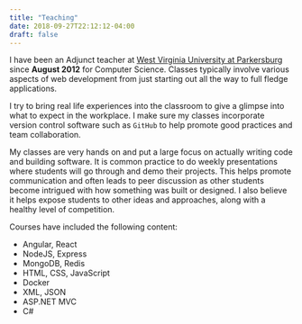 ```yaml
---
title: "Teaching"
date: 2018-09-27T22:12:12-04:00
draft: false
---
```



I have been an Adjunct teacher at [West Virginia University at Parkersburg](http://wvup.edu) since **August  2012** for Computer Science. Classes typically involve various aspects of web development from just starting out all the way to full fledge applications.

I try to bring real life experiences into the classroom to give a glimpse into what to expect in the workplace.  I make sure my classes incorporate version control software such as `GitHub` to help promote good practices and team collaboration.

My classes are very hands on and put a large focus on actually writing code and building software.  It is common practice to do weekly presentations where students will go through and demo their projects.  This helps promote communication and often leads to peer discussion as other students become intrigued with how something was built or designed.  I also believe it helps expose students to other ideas and approaches, along with a healthy level of competition.

Courses have included the following content:  

* Angular, React
* NodeJS, Express
* MongoDB, Redis
* HTML, CSS, JavaScript
* Docker
* XML, JSON
* ASP.NET MVC
* C#